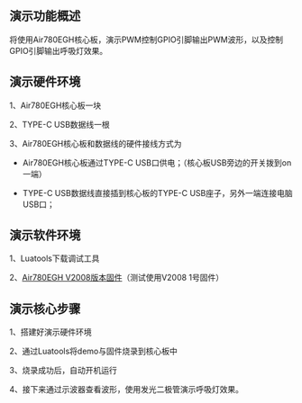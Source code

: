 
## 演示功能概述

将使用Air780EGH核心板，演示PWM控制GPIO引脚输出PWM波形，以及控制GPIO引脚输出呼吸灯效果。

## 演示硬件环境

1、Air780EGH核心板一块

2、TYPE-C USB数据线一根

3、Air780EGH核心板和数据线的硬件接线方式为

- Air780EGH核心板通过TYPE-C USB口供电；（核心板USB旁边的开关拨到on一端）

- TYPE-C USB数据线直接插到核心板的TYPE-C USB座子，另外一端连接电脑USB口；

## 演示软件环境

1、Luatools下载调试工具

2、[Air780EGH V2008版本固件](https://docs.openluat.com/air780egh/luatos/firmware/version/)（测试使用V2008 1号固件）

## 演示核心步骤

1、搭建好演示硬件环境

2、通过Luatools将demo与固件烧录到核心板中

3、烧录成功后，自动开机运行

4、接下来通过示波器查看波形，使用发光二极管演示呼吸灯效果。

